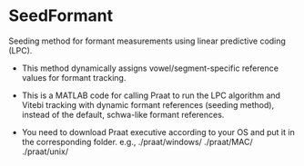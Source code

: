 # SeedFormant
Seeding method for formant measurements using linear predictive coding (LPC).
- This method dynamically assigns vowel/segment-specific reference values for formant tracking. 
- This is a MATLAB code for calling Praat to run the LPC algorithm and Vitebi tracking with dynamic formant references (seeding method), instead of the default, schwa-like formant references. 

- You need to download Praat executive according to your OS and put it in the corresponding folder.
e.g., ./praat/windows/   ./praat/MAC/   ./praat/unix/



